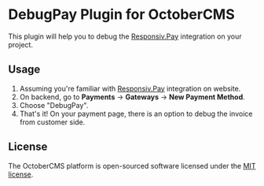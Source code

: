 # DebugPay Plugin for OctoberCMS

This plugin will help you to debug the [Responsiv.Pay](https://octobercms.com/plugin/responsiv-pay) integration on your project.

## Usage

1. Assuming you're familiar with [Responsiv.Pay](https://octobercms.com/plugin/responsiv-pay) integration on website.
1. On backend, go to **Payments** -> **Gateways** -> **New Payment Method**.
1. Choose "DebugPay".
1. That's it! On your payment page, there is an option to debug the invoice from customer side.

## License

The OctoberCMS platform is open-sourced software licensed under the [MIT license](http://opensource.org/licenses/MIT).
